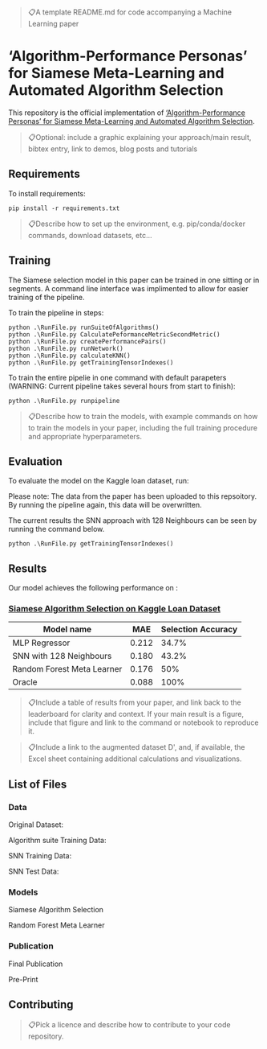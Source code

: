 > 📋A template README.md for code accompanying a Machine Learning paper

# ‘Algorithm-Performance Personas’ for Siamese Meta-Learning and Automated Algorithm Selection

This repository is the official implementation of [‘Algorithm-Performance Personas’ for Siamese Meta-Learning and Automated Algorithm Selection](https://arxiv.org/abs/2030.12345).

> 📋Optional: include a graphic explaining your approach/main result, bibtex entry, link to demos, blog posts and tutorials

## Requirements

To install requirements:

```setup
pip install -r requirements.txt
```

> 📋Describe how to set up the environment, e.g. pip/conda/docker commands, download datasets, etc...

## Training

The Siamese selection model in this paper can be trained in one sitting or in segments. A command line interface was implimented to allow for easier training of the pipeline.

To train the pipeline in steps:

```train
python .\RunFile.py runSuiteOfAlgorithms()
python .\RunFile.py CalculatePeformanceMetricSecondMetric()
python .\RunFile.py createPerformancePairs()
python .\RunFile.py runNetwork()
python .\RunFile.py calculateKNN()
python .\RunFile.py getTrainingTensorIndexes()
```

To train the entire pipelie in one command with default parapeters (WARNING: Current pipeline takes several hours from start to finish):

```train
python .\RunFile.py runpipeline
```

> 📋Describe how to train the models, with example commands on how to train the models in your paper, including the full training procedure and appropriate hyperparameters.

## Evaluation

To evaluate the model on the Kaggle loan dataset, run:

Please note: The data from the paper has been uploaded to this repsoitory. By running the pipeline again, this data will be overwritten.

The current results the SNN approach with 128 Neighbours can be seen by running the command below.

```eval
python .\RunFile.py getTrainingTensorIndexes()
```

## Results

Our model achieves the following performance on :

### [Siamese Algorithm Selection on Kaggle Loan Dataset](https://paperswithcode.com/sota/image-classification-on-imagenet)

| Model name         | MAE  | Selection Accuracy |
| ------------------ |---------------- | -------------- |
| MLP Regressor   |     0.212         |      34.7%       |
| SNN with 128 Neighbours   |     0.180         |      43.2%       |
| Random Forest Meta Learner   |     0.176         |      50%       |
| Oracle   |     0.088         |      100%       |

> 📋Include a table of results from your paper, and link back to the leaderboard for clarity and context. If your main result is a figure, include that figure and link to the command or notebook to reproduce it.

> 📋Include a link to the augmented dataset D', and, if available, the Excel sheet containing additional calculations and visualizations.

## List of Files

### Data
Original Dataset:

Algorithm suite Training Data:

SNN Training Data:

SNN Test Data:



### Models
Siamese Algorithm Selection

Random Forest Meta Learner


### Publication
Final Publication

Pre-Print


## Contributing

> 📋Pick a licence and describe how to contribute to your code repository.
